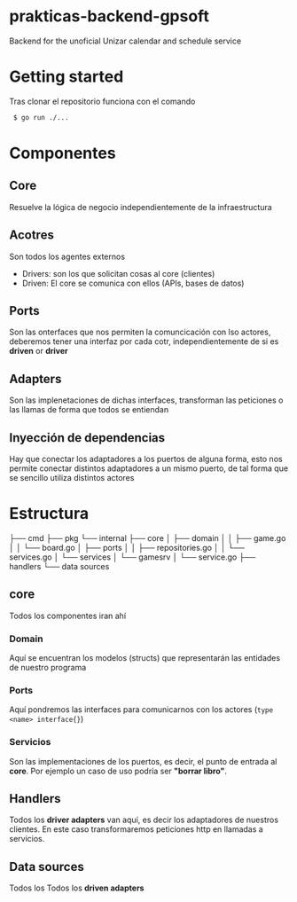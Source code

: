# prakticas-backend-gpsoft
Backend for the unoficial Unizar calendar and schedule service 

# Getting started

Tras clonar el repositorio funciona con el comando
```bash
 $ go run ./...
```

# Componentes 

## Core 
Resuelve la lógica de negocio independientemente de la infraestructura

## Acotres
Son todos los agentes externos
 - Drivers: son los que solicitan cosas al core (clientes)
 - Driven: El core se comunica con ellos (APIs, bases de datos)

 ## Ports 
 Son las onterfaces que nos permiten la comuncicación con lso actores, deberemos tener una interfaz por cada cotr, independientemente de si es **driven** or **driver**

 ## Adapters 

 Son las implenetaciones de dichas interfaces, transforman las peticiones o las llamas de forma que todos se entiendan

 ## Inyección de dependencias
 
 Hay que conectar los adaptadores a los puertos de alguna forma, esto nos permite conectar distintos adaptadores a un mismo puerto, de tal forma que se sencillo utiliza distintos actores


# Estructura

├── cmd 
├── pkg 
└── internal 
    ├── core 
    │   ├── domain 
    │   │   ├── game.go 
    │   │   └── board.go 
    │   ├── ports 
    │   │   ├── repositories.go 
    │   │   └── services.go 
    │   └── services 
    │       └── gamesrv 
    │           └── service.go 
    ├── handlers 
    └── data sources

## core
Todos los componentes iran ahí
### Domain
Aquí se encuentran los modelos (structs) que representarán las entidades de nuestro programa

### Ports
Aquí pondremos las interfaces para comunicarnos con los actores (`type <name> interface{}`)

### Servicios
Son las implementaciones de los puertos, es decir, el punto de entrada al **core**. Por ejemplo un caso de uso podría ser **"borrar libro"**.

## Handlers 

Todos los **driver adapters** van aquí, es decir los adaptadores de nuestros clientes. En este caso transformaremos peticiones http en llamadas a servicios.

## Data sources 

Todos los 
Todos los **driven adapters**


